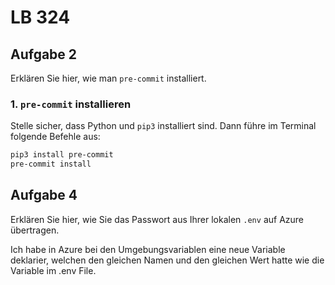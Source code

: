 # LB 324

## Aufgabe 2
Erklären Sie hier, wie man `pre-commit` installiert.

### 1. `pre-commit` installieren

Stelle sicher, dass Python und `pip3` installiert sind. Dann führe im Terminal folgende Befehle aus:

```bash
pip3 install pre-commit
pre-commit install
```

## Aufgabe 4
Erklären Sie hier, wie Sie das Passwort aus Ihrer lokalen `.env` auf Azure übertragen.

Ich habe in Azure bei den Umgebungsvariablen eine neue Variable deklarier, welchen den gleichen Namen und den gleichen Wert hatte wie die Variable im .env File.
